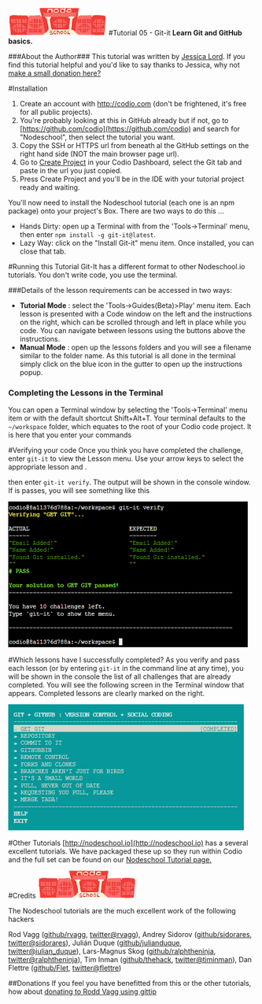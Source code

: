 [![nodeschool-logo](stuff/nodeschool.png)](http://nodeschool.io)
#Tutorial 05 - Git-it
**Learn Git and GitHub basics.**

###About the Author###
This tutorial was written by [Jessica Lord](https://github.com/jlord). If you find this tutorial helpful and you'd like to say thanks to Jessica, why not [make a small donation here?](https://www.gittip.com/jlord)

#Installation
1. Create an account with http://codio.com (don't be frightened, it's free for all public projects).
1. You're probably looking at this in GitHub already but if not, go to [https://github.com/codio](https://github.com/codio) and search for "Nodeschool", then select the tutorial you want.
2. Copy the SSH or HTTPS url from beneath al the GitHub settings on the right hand side (NOT the main browser page url).
3. Go to [Create Project](https://codio.com/s/docs/console/creating/) in your Codio Dashboard, select the Git tab and paste in the url you just copied.
4. Press Create Project and you'll be in the IDE with your tutorial project ready and waiting.

You'll now need to install the Nodeschool tutorial (each one is an npm package) onto your project's Box. There are two ways to do this ...

- Hands Dirty: open up a Terminal with from the 'Tools->Terminal' menu, then enter `npm install -g git-it@latest`.
- Lazy Way: click on the "Install Git-it" menu item. Once installed, you can close that tab.


#Running this Tutorial
Git-It has a different format to other Nodeschool.io tutorials. You don't write code, you use the terminal.

###Details of the lesson requirements can be accessed in two ways:

- **Tutorial Mode** : select the 'Tools->Guides(Beta)>Play' menu item. Each lesson is presented with a Code window on the left and the instructions on the right, which can be scrolled through and left in place while you code. You can navigate between lessons using the buttons above the instructions.
- **Manual Mode** : open up the lessons folders and you will see a filename similar to the folder name. As this tutorial is all done in the terminal simply click on the blue icon in the gutter to open up the instructions popup.

### Completing the Lessons in the Terminal

You can open a Terminal window by selecting the 'Tools->Terminal' menu item or with the default shortcut Shift+Alt+T. Your terminal defaults to the `~/workspace` folder, which equates to the root of your Codio code project. It is here that you enter your commands

#Verifying your code
Once you think you have completed the challenge, enter `git-it` to view the Lesson menu. Use your arrow keys to select the appropriate lesson and <enter>. 

then enter `git-it verify`. The output will be shown in the console window. If is passes, you will see something like this

![Passed](stuff/passed.png)

#Which lessons have I successfully completed?
As you verify and pass each lesson (or by entering `git-it` in the command line at any time), you will be shown in the console the list of all challenges that are already completed. You will see the following screen in the Terminal window that appears. Completed lessons are clearly marked on the right.

![Passed](stuff/completed.png)


#Other Tutorials
[http://nodeschool.io](http://nodeschool.io) has a several excellent tutorials. We have packaged these up so they run within Codio and the full set can be found on our [Nodeschool Tutorial page.](http://codio.com/tutorials)

#Credits
[![nodeschool-logo](stuff/nodeschool.png)](http://nodeschool.io)

The Nodeschool tutorials are the much excellent work of the following hackers

Rod Vagg ([github/rvagg](https://github.com/rvagg), [twitter@rvagg](http://twitter.com/rvagg)), 
Andrey Sidorov ([github/sidorares](https://github.com/sidorares), [twitter@sidorares](http://twitter.com/sidorares)), 
Julián Duque ([github/julianduque](https://github.com/julianduque), [twitter@julian_duque](http://twitter.com/julian_duque)), 
Lars-Magnus Skog ([github/ralphtheninja](https://github.com/ralphtheninja), [twitter@ralphtheninja](http://twitter.com/ralphtheninja)), 
Tim Inman ([github/thehack](https://github.com/thehack), [twitter@timinman](http://twitter.com/timinman)), 
Dan Flettre ([github/Flet](https://github.com/Flet), [twitter@flettre](http://twitter.com/flettre)) 

##Donations
If you feel you have benefitted from this or the other tutorials, how about [donating to Rodd Vagg using gittip](https://www.gittip.com/rvagg/)
